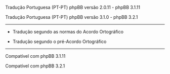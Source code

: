 Tradução Portuguesa (PT-PT) phpBB versão 2.0.11 - phpBB 3.1.11

Tradução Portuguesa (PT-PT) phpBB versão 3.1.0 - phpBB 3.2.1

------------
* Tradução segundo as normas do Acordo Ortográfico

* Tradução segundo o pré-Acordo Ortográfico

------------
Compatível com phpBB 3.1.11

Compatível com phpBB 3.2.1